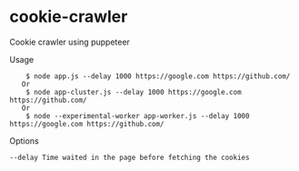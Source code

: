 # cookie-crawler
Cookie crawler using puppeteer


Usage

``` 
    $ node app.js --delay 1000 https://google.com https://github.com/
   Or
    $ node app-cluster.js --delay 1000 https://google.com https://github.com/
   Or
    $ node --experimental-worker app-worker.js --delay 1000 https://google.com https://github.com/
```

Options

 ```--delay Time waited in the page before fetching the cookies```
